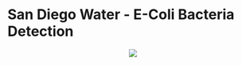 # San Diego Water - E-Coli Bacteria Detection

<p align ="center">
<img src = "https://i0.wp.com/grapevine.is/wp-content/uploads/giphy-boiling-water.gif?fit=500%2C180&quality=99&ssl=1">
</p>